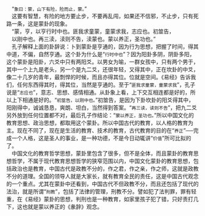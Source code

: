 &emsp;“``象曰：蒙，山下有险，险而止，蒙。``”<br>&emsp;这要有智慧，有险的地方要止步，不要再乱闯，如果还不信邪，不止步，只有死路一条，这是蒙卦的现象。<br>&emsp;“蒙，亨，以亨行时中也。匪我求童蒙，童蒙求我，志应也。初筮告，<br>&emsp;以刚中也。再三渎，渎则不告，渎蒙也。蒙以养正，圣功也。”<br>&emsp;孔子解释上面的卦辞说：卜到蒙卦是亨通的，因为行为思想，把握了时间，得其中道，不偏，自然亨通。这个卦为什么是“``行时中也``”？因为阳卦多阴，阴卦多阳，这个蒙卦是阳卦，六爻中只有两阳爻。以男女为喻，一群女孩中，只有两个男于，其中一个上九是老头，另一个是九二爻，还很年轻，又得其中，正在坎卦的中爻，像二十几岁的青年，最剽悍的时候，而且亦得其位。位就是空间。《易经》告诉我们，任何东西得其时，得其位，当然是亨通的。至于“``匪我求童蒙，童蒙求我``”，孔子说是“``志应也``”，意志、思想、感情相通。从卦象上看，上下交互相连都是好的，所以上下相通是好的。“``初筮告，以刚中也。``”初筮告，是因为下卦坎卦的阳爻得其中，阳刚得中，诚诚恳恳，爽朗、坦白，当然得到答案。“``再三读，读则不告``”，把九二爻另外放到任何位置都不对，最后孔子作结论：“``蒙以养正，圣功也。``”所以中国文化的教育思想、政治思想，都取用这个蒙卦。所以中国古代的教育，以人格的教育为主。现在不同了，现在是生活的教育、技术的教育，古代教育的目的在“``养正``”──完成一个人格，这是圣人的事业，是一种功德，不是今日动辄讲“``价值``”所可比拟的了。<br>&emsp;中国文化的教育哲学思想，蒙卦里包含了很多，但不是全体，而且蒙卦的教育思想哲学，不属于现代教育思想哲学的狭窄范围以内，中国文化蒙卦的教育思想，包括政治也是教育，中国古代是政教不分的，作之君，作之亲，作之师，这就是政教不分的道理。全国的领导人就是大家长，就有教育全民的责任，这是中国古代观念的一个重点。尤其在蒙卦中还看到，中国古代不但政教不分，而且还包括了现代的法治，就是所谓“``刑教``”，包括了法律的管理，刑教不分。譬如犯了法判罪，罪有轻重，在《易经》蒙卦的思想，判刑也是一种教育，如家里孩子犯了错，只好责打几下，这也就是蒙以养正的《彖辞》观念。<br>